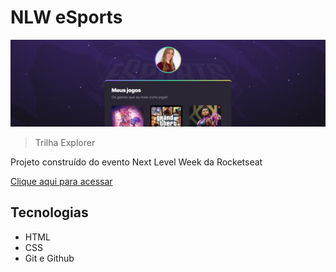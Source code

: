 # NLW eSports 

![preview](./.github/preview.png)

> Trilha Explorer

Projeto construído do evento Next Level Week da Rocketseat

[Clique aqui para acessar](https://larissakorz.github.io/nlw-esports/)

## Tecnologias

- HTML
- CSS
- Git e Github